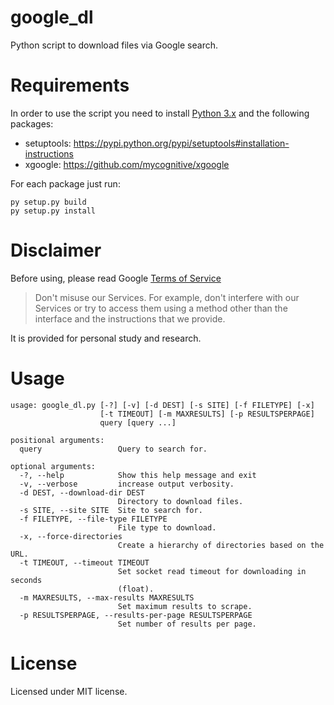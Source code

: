 google_dl
========

Python script to download files via Google search.

Requirements
============

In order to use the script you need to install [Python 3.x](http://www.python.org/getit/) and the following packages:

- setuptools: https://pypi.python.org/pypi/setuptools#installation-instructions
- xgoogle: https://github.com/mycognitive/xgoogle

For each package just run:

    py setup.py build
    py setup.py install

Disclaimer
==========

Before using, please read Google [Terms of Service](https://www.google.com/intl/en/policies/terms/)

> Don't misuse our Services.
> For example, don't interfere with our Services or
> try to access them using a method
> other than the interface and the instructions that we provide.

It is provided for personal study and research.

Usage
=====

    usage: google_dl.py [-?] [-v] [-d DEST] [-s SITE] [-f FILETYPE] [-x]
                        [-t TIMEOUT] [-m MAXRESULTS] [-p RESULTSPERPAGE]
                        query [query ...]

    positional arguments:
      query                 Query to search for.

    optional arguments:
      -?, --help            Show this help message and exit
      -v, --verbose         increase output verbosity.
      -d DEST, --download-dir DEST
                            Directory to download files.
      -s SITE, --site SITE  Site to search for.
      -f FILETYPE, --file-type FILETYPE
                            File type to download.
      -x, --force-directories
                            Create a hierarchy of directories based on the URL.
      -t TIMEOUT, --timeout TIMEOUT
                            Set socket read timeout for downloading in seconds
                            (float).
      -m MAXRESULTS, --max-results MAXRESULTS
                            Set maximum results to scrape.
      -p RESULTSPERPAGE, --results-per-page RESULTSPERPAGE
                            Set number of results per page.

License
=======
Licensed under MIT license.
